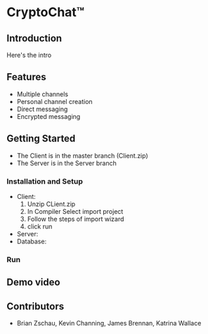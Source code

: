 # CryptoChat™

## Introduction

Here's the intro

## Features
* Multiple channels
* Personal channel creation
* Direct messaging
* Encrypted messaging

## Getting Started
* The Client is in the master branch (Client.zip)
* The Server is in the Server branch

### Installation and Setup
* Client:
  1. Unzip CLient.zip
  2. In Compiler Select import project
  3. Follow the steps of import wizard
  4. click run
* Server:
* Database:
### Run


## Demo video



## Contributors

* Brian Zschau, Kevin Channing, James Brennan, Katrina Wallace
